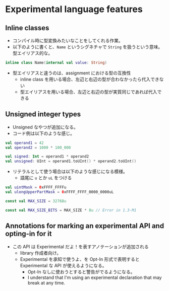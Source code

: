 # Experimental language features

## Inline classes

* コンパイル時に型変換みたいなことをしてくれる作業。
* 以下のように書くと、`Name` というシグネチャで `String` を扱うという意味。型エイリアス的な。

```kotlin
inline class Name(internal val value: String)
```

* 型エイリアスと違うのは、assignment における型の互換性
  * inline class を用いる場合、左辺と右辺の型が合わなかったら代入できない
  * 型エイリアスを用いる場合、左辺と右辺の型が実質同じであれば代入できる


## Unsigned integer types

* Unsigned なやつが追加になる。
* コード例は以下のような感じ。

```kotlin
val operand1 = 42
val operand2 = 1000 * 100_000

val signed: Int = operand1 * operand2
val unsigned: UInt = operand1.toUInt() * operand2.toUInt()
```

* リテラルとして使う場合は以下のような感じになる模様。
  * 語尾に `u` とか `uL` をつける

```kotlin
val uintMask = 0xFFFF_FFFFu
val ulongUpperPartMask = 0xFFFF_FFFF_0000_0000uL

const val MAX_SIZE = 32768u

const val MAX_SIZE_BITS = MAX_SIZE * 8u // Error in 1.3-M1
```

## Annotations for marking an experimental API and opting-in for it

* この API は Experimental だよ！を表すアノテーションが追加される
  * library 作成者向け。
  * Experimental を承知で使うよ、を Opt-In 形式で表明すると Experimental な API が使えるようになる。
    * Opt-In なしに使おうとすると警告がでるようになる。
    * I understand that I'm using an experimental declaration that may break at any time.


